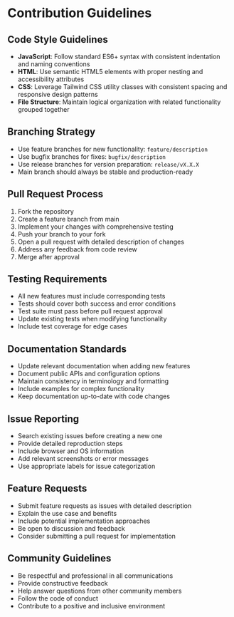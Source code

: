 # Contribution Guidelines

## Code Style Guidelines
- **JavaScript**: Follow standard ES6+ syntax with consistent indentation and naming conventions
- **HTML**: Use semantic HTML5 elements with proper nesting and accessibility attributes
- **CSS**: Leverage Tailwind CSS utility classes with consistent spacing and responsive design patterns
- **File Structure**: Maintain logical organization with related functionality grouped together

## Branching Strategy
- Use feature branches for new functionality: `feature/description`
- Use bugfix branches for fixes: `bugfix/description`
- Use release branches for version preparation: `release/vX.X.X`
- Main branch should always be stable and production-ready

## Pull Request Process
1. Fork the repository
2. Create a feature branch from main
3. Implement your changes with comprehensive testing
4. Push your branch to your fork
5. Open a pull request with detailed description of changes
6. Address any feedback from code review
7. Merge after approval

## Testing Requirements
- All new features must include corresponding tests
- Tests should cover both success and error conditions
- Test suite must pass before pull request approval
- Update existing tests when modifying functionality
- Include test coverage for edge cases

## Documentation Standards
- Update relevant documentation when adding new features
- Document public APIs and configuration options
- Maintain consistency in terminology and formatting
- Include examples for complex functionality
- Keep documentation up-to-date with code changes

## Issue Reporting
- Search existing issues before creating a new one
- Provide detailed reproduction steps
- Include browser and OS information
- Add relevant screenshots or error messages
- Use appropriate labels for issue categorization

## Feature Requests
- Submit feature requests as issues with detailed description
- Explain the use case and benefits
- Include potential implementation approaches
- Be open to discussion and feedback
- Consider submitting a pull request for implementation

## Community Guidelines
- Be respectful and professional in all communications
- Provide constructive feedback
- Help answer questions from other community members
- Follow the code of conduct
- Contribute to a positive and inclusive environment